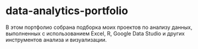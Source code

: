 # data-analytics-portfolio
В этом портфолио собрана подборка моих проектов по анализу данных, выполненных с использованием Excel, R, Google Data Studio и других инструментов анализа и визуализации.

